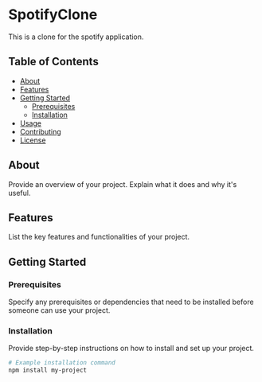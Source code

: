 # SpotifyClone

This is a clone for the spotify application.

## Table of Contents

- [About](#about)
- [Features](#features)
- [Getting Started](#getting-started)
  - [Prerequisites](#prerequisites)
  - [Installation](#installation)
- [Usage](#usage)
- [Contributing](#contributing)
- [License](#license)

## About

Provide an overview of your project. Explain what it does and why it's useful.

## Features

List the key features and functionalities of your project.

## Getting Started

### Prerequisites

Specify any prerequisites or dependencies that need to be installed before someone can use your project.

### Installation

Provide step-by-step instructions on how to install and set up your project.

```bash
# Example installation command
npm install my-project

